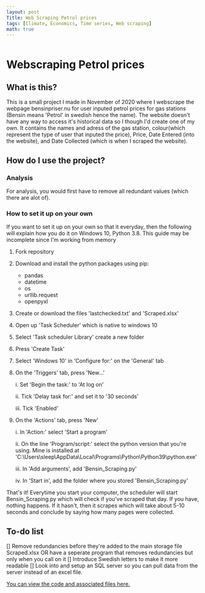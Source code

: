 ```yaml
---
layout: post
Title: Web Scraping Petrol prices
tags: [Climate, Economics, Time series, Web scraping]
math: true
---
```

<img src="https://images.unsplash.com/photo-1578849161904-f141cc69a5f9?ixlib=rb-1.2.1&ixid=MXwxMjA3fDB8MHxwaG90by1wYWdlfHx8fGVufDB8fHw%3D&auto=format&fit=crop&w=630&q=80" class="page-image" alt="">

# Webscraping Petrol prices

## What is this?
This is a small project I made in November of 2020 where I webscrape the webpage bensinpriser.nu for user inputed petrol prices for gas stations (Bensin means 'Petrol' in swedish hence the name). The website doesn't have any way to access it's historical data so I though I'd create one of my own. 
It contains the names and adress of the gas station, colour(which represent the type of user that inputed the price), Price, Date Entered (into the website), and Date Collected (which is when I scraped the website).

## How do I use the project?
### Analysis
For analysis, you would first have to remove all redundant values (which there are alot of).

### How to set it up on your own
If you want to set it up on your own so that it everyday, then the following will explain how you do it on Windows 10, Python 3.8. This guide may be incomplete since I'm working from memory

1) Fork repository
2) Download and install the python packages using pip: 
    - pandas
    - datetime
    - os 
    - urllib.request
    - openpyxl
3) Create or download the files 'lastchecked.txt' and 'Scraped.xlsx'
4) Open up 'Task Scheduler' which is native to windows 10
5) Select 'Task scheduler Library' create a new folder
6) Press 'Create Task'
7) Select 'Windows 10' in 'Configure for:' on the 'General' tab
8) On the 'Triggers' tab, press 'New...' 

    i. Set 'Begin the task:' to 'At log on'

    ii. Tick 'Delay task for:' and set it to '30 seconds'

    iii. Tick 'Enabled'

9) On the 'Actions' tab, press 'New'

    i. In 'Action:' select 'Start a program'

    ii. On the line 'Program/script:' select the python version that you're using. Mine is installed at 'C:\Users\sleep\AppData\Local\Programs\Python\Python39\python.exe'
    
    iii. In 'Add arguments', add 'Bensin_Scraping.py'
    
    iv. In 'Start in', add the folder where you stored 'Bensin_Scraping.py'

That's it!
Everytime you start your computer, the scheduler will start Bensin_Scraping.py which will check if you've scraped that day. If you have, nothing happens. If it hasn't, then it scrapes which will take about 5-10 seconds and conclude by saying how many pages were collected.

## To-do list
[] Remove redundancies before they're added to the main storage file Scraped.xlsx OR have a seperate program that removes redundancies but only when you call on it
[] Introduce Swedish letters to make it more readable
[] Look into and setup an SQL server so you can pull data from the server instead of an excel file.

<a href="https://github.com/Supersoppan/Misc.-Projects/tree/main/Bensin_scraping" target="_blank">You can view the code and associated files here.</a>